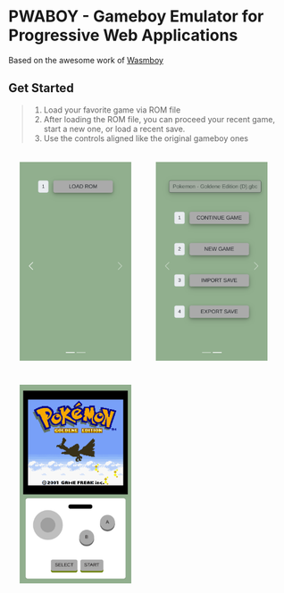 # PWABOY - Gameboy Emulator for Progressive Web Applications

Based on the awesome work of [Wasmboy](https://github.com/torch2424/wasmboy)

## Get Started

> 1) Load your favorite game via ROM file
> 2) After loading the ROM file, you can proceed your recent game, start a new one, or load a recent save.
> 3) Use the controls aligned like the original gameboy ones

<img src="./media/pwaboy_screen_0.png" width="200" style="margin: 20px;">
<img src="./media/pwaboy_screen_1.png" width="200" style="margin: 20px;">
<img src="./media/pwaboy_screen_2.png" width="200" style="margin: 20px;">